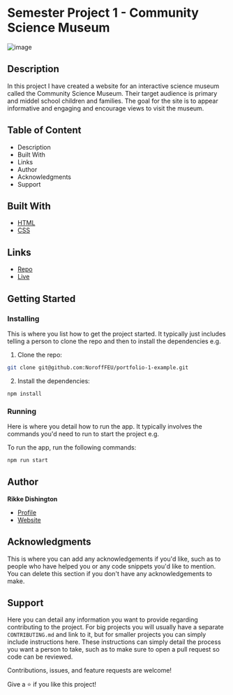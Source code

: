 # Semester Project 1 - Community Science Museum

![image](https://user-images.githubusercontent.com/52622303/164316813-4b12d99f-aeb7-4069-85cf-e72b3a50ac99.png)

## Description

In this project I have created a website for an interactive science museum called the Community Science Museum. Their target audience is primary and middel school children and families. The goal for the site is to appear informative and engaging and encourage views to visit the museum. 

## Table of Content
- Description
- Built With
- Links
- Author
- Acknowledgments
- Support

## Built With

- [HTML](https://reactjs.org/)
- [CSS](https://getbootstrap.com)

## Links

- [Repo](https://github.com/rikke-dishington/community-science-museum "<Community Science Museum > Repo")
- [Live](<https://silly-swirles-3ed29f.netlify.app/> "Live View")

## Getting Started

### Installing

This is where you list how to get the project started. It typically just includes telling a person to clone the repo and then to install the dependencies e.g.

1. Clone the repo:

```bash
git clone git@github.com:NoroffFEU/portfolio-1-example.git
```

2. Install the dependencies:

```
npm install
```

### Running

Here is where you detail how to run the app. It typically involves the commands you'd need to run to start the project e.g.

To run the app, run the following commands:

```bash
npm run start
```

## Author

**Rikke Dishington**

- [Profile](https://github.com/rikke-dishington/Rikke-dishington)
- [Website](https://glowing-creponne-2e2b07.netlify.app/)

## Acknowledgments

This is where you can add any acknowledgements if you'd like, such as to people who have helped you or any code snippets you'd like to mention. You can delete this section if you don't have any acknowledgements to make.

## Support
Here you can detail any information you want to provide regarding contributing to the project. For big projects you will usually have a separate `CONTRIBUTING.md` and link to it, but for smaller projects you can simply include instructions here. These instructions can simply detail the process you want a person to take, such as to make sure to open a pull request so code can be reviewed.

Contributions, issues, and feature requests are welcome!

Give a ⭐️ if you like this project!
